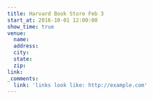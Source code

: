 ```yaml
---
title: Harvard Book Store Feb 3
start_at: 2016-10-01 12:00:00
show_time: true
venue:
  name:
  address:
  city:
  state:
  zip:
link:
_comments:
  link: 'links look like: http://example.com'
---
```

